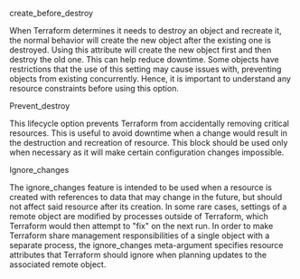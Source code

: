 create_before_destroy

When Terraform determines it needs to destroy an object and recreate it, the normal behavior will create the new object after the existing one is destroyed. Using this attribute will create the new object first and then destroy the old one. This can help reduce downtime. Some objects have restrictions that the use of this setting may cause issues with, preventing objects from existing concurrently. Hence, it is important to understand any resource constraints before using this option.

Prevent_destroy

This lifecycle option prevents Terraform from accidentally removing critical resources. This is useful to avoid downtime when a change would result in the destruction and recreation of resource. This block should be used only when necessary as it will make certain configuration changes impossible.

Ignore_changes

The ignore_changes feature is intended to be used when a resource is created with references to data that may change in the future, but should not affect said resource after its creation. In some rare cases, settings of a remote object are modified by processes outside of Terraform, which Terraform would then attempt to "fix" on the next run. In order to make Terraform share management responsibilities of a single object with a separate process, the ignore_changes meta-argument specifies resource attributes that Terraform should ignore when planning updates to the associated remote object.